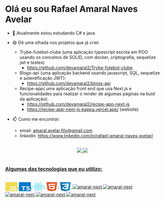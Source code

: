 # Olá eu sou Rafael Amaral Naves Avelar


- 🌱 Atualmente estou estudando C# e java

- 😄 Dê uma olhada nos projetos que já criei:
  - Trybe-futebol-clube (uma aplicação typescript escrita em POO usando os conceitos de SOLID, com docker, criptografia, sequelize jwt e testes)
    - https://github.com/devamaral2/Trybe-futebol-clube
  - Blogs-api (uma aplicação backend usando javascript, SQL, sequelize e autentificação JWT):
    - https://github.com/devamaral2/blogs-api
  - Recipe-app( uma aplicação front end que usa Next.js e funcionalidades para realizar o render de algumas páginas na buid da aplicação):
    - https://github.com/devamaral2/recipe-app-next-js
    - https://recipe-app-next-js-kappa.vercel.app/ (website)
  
- 📫 Como me encontrar:  
  - email: amaral.avelar.filo@gmail.com
  - linkedIn: https://www.linkedin.com/in/rafael-amaral-naves-avelar/

</br>
<div align="center">
  <a href="https://github.com/devamaral2">
  <img height="160em" src="https://github-readme-stats.vercel.app/api?username=devamaral2&show_icons=true&theme=dark&include_all_commits=true&count_private=true"/>
  <img height="160em" src="https://github-readme-stats.vercel.app/api/top-langs/?username=devamaral2&layout=compact&langs_count=7&theme=dark"/>
</div>
</br>

 ### Algumas das tecnologias que eu utilizo:
 
<div style="display: inline_block"><br>
  <img align="center" alt="amaral-Js" height="30" width="40" src="https://raw.githubusercontent.com/devicons/devicon/master/icons/javascript/javascript-plain.svg">
  <img align="center" alt="amaral-Ts" height="30" width="40" src="https://raw.githubusercontent.com/devicons/devicon/master/icons/typescript/typescript-plain.svg">
  <img align="center" alt="amaral-React" height="30" width="40" src="https://raw.githubusercontent.com/devicons/devicon/master/icons/react/react-original.svg">
  <img align="center" alt="amaral-HTML" height="30" width="40" src="https://raw.githubusercontent.com/devicons/devicon/master/icons/html5/html5-original.svg">
  <img align="center" alt="amaral-CSS" height="30" width="40" src="https://raw.githubusercontent.com/devicons/devicon/master/icons/css3/css3-original.svg">
  <img align="center" alt="amaral-next" height="30" width="40" src="https://cdn.jsdelivr.net/gh/devicons/devicon/icons/docker/docker-original-wordmark.svg">   
  <img align="center" alt="amaral-next" height="30" width="40" src="https://cdn.jsdelivr.net/gh/devicons/devicon/icons/nodejs/nodejs-original.svg"> 
  <img align="center" alt="amaral-next" height="30" width="40" src="https://cdn.jsdelivr.net/gh/devicons/devicon/icons/mysql/mysql-original.svg"> 
  <img align="center" alt="amaral-next" height="30" width="40" src="https://cdn.jsdelivr.net/gh/devicons/devicon/icons/mongodb/mongodb-original.svg"> 
  <img align="center" alt="amaral-next" height="30" width="40" src="https://cdn.jsdelivr.net/gh/devicons/devicon/icons/nextjs/nextjs-original.svg"> 
</div>
   </br>
  
<!--
**devamaral2/devamaral2** is a ✨ _special_ ✨ repository because its `README.md` (this file) appears on your GitHub profile.

Here are some ideas to get you started:

- 🔭 I’m currently working on ...
- 🌱 I’m currently learning ...
- 👯 I’m looking to collaborate on ...
- 🤔 I’m looking for help with ...
- 💬 Ask me about ...
- 📫 How to reach me: ...
- 😄 Pronouns: ...
- ⚡ Fun fact: ...
-->

